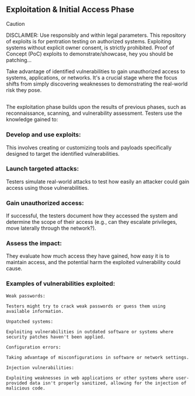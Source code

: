 ## Exploitation & Initial Access Phase

> [!CAUTION]
>
> DISCLAIMER:  Use responsibly and within legal parameters.
> This repository of exploits is for pentration testing on authorized systems.
> Exploiting systems without explicit owner consent, is strictly prohibited.
> Proof of Concept (PoC) exploits to demonstrate/showcase, hey you should be patching...

Take advantage of identified vulnerabilities to gain unauthorized access to systems, applications, or networks. It's a crucial stage where the focus shifts from simply discovering weaknesses to demonstrating the real-world risk they pose.

##

The exploitation phase builds upon the results of previous phases, such as reconnaissance, scanning, and vulnerability assessment. Testers use the knowledge gained to:

### Develop and use exploits:

This involves creating or customizing tools and payloads specifically designed to target the identified vulnerabilities.

### Launch targeted attacks:

Testers simulate real-world attacks to test how easily an attacker could gain access using those vulnerabilities.

### Gain unauthorized access:

If successful, the testers document how they accessed the system and determine the scope of their access (e.g., can they escalate privileges, move laterally through the network?).

### Assess the impact:

They evaluate how much access they have gained, how easy it is to maintain access, and the potential harm the exploited vulnerability could cause.

### Examples of vulnerabilities exploited:

    Weak passwords:

    Testers might try to crack weak passwords or guess them using available information.

    Unpatched systems:

    Exploiting vulnerabilities in outdated software or systems where security patches haven't been applied.

    Configuration errors:

    Taking advantage of misconfigurations in software or network settings.

    Injection vulnerabilities:

    Exploiting weaknesses in web applications or other systems where user-provided data isn't properly sanitized, allowing for the injection of malicious code.
